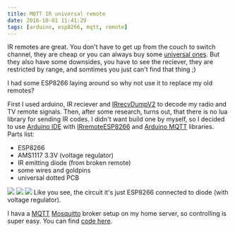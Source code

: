 ```yaml
---
title: MQTT IR universal remote
date: 2016-10-01 11:41:29
tags: [arduino, esp8266, mqtt, remote]
---
```


IR remotes are great. You don't have to get up from the couch to switch channel, they are cheap or you can always buy some [universal ones](https://en.wikipedia.org/wiki/Universal_remote). But they also have some downsides, you have to see the reciever, they are restricted by range, and somtimes you just can't find that thing ;)
<!-- more -->
I had some ESP8266 laying around so why not use it to replace my old remotes?

First I used arduino, IR reciever and [IRrecvDumpV2](https://github.com/z3t0/Arduino-IRremote/blob/master/examples/IRrecvDumpV2/IRrecvDumpV2.ino) to decode my radio and TV remote signals.
Then, after some research, turns out, that there is no lua library for sending IR codes. I didn't want build one by myself, so I decided to use [Arduino IDE](https://github.com/esp8266/Arduino) with  [IRremoteESP8266](https://github.com/markszabo/IRremoteESP8266) and [Arduino MQTT](https://github.com/256dpi/arduino-mqtt) libraries.
Parts list:
  - ESP8266
  - AMS1117 3.3V (voltage regulator)
  - IR emitting diode (from broken remote)
  - some wires and goldpins
  - universal dotted PCB

![](/images/2016/ir-esp-schema.png)
![](/images/2016/ir-remote-2.jpg)
![](/images/2016/ir-remote-1.jpg)
Like you see, the circuit it's just ESP8266 connected to diode (with voltage regulator).

I hava a [MQTT](http://mqtt.org/) [Mosquitto](https://mosquitto.org/) broker setup on my home server, so controlling is super easy.
You can find [code here](/code/2016/mqtt-ir-remote.ino).
